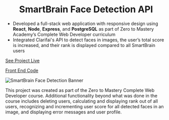 <h1 align="center">SmartBrain Face Detection API</h1>

- Developed a full-stack web application with responsive design using **React**, **Node**, **Express**, and **PostgreSQL** as part of Zero to Mastery Academy’s Complete Web Developer curriculum
- Integrated Clarifai's API to detect faces in images, the user’s total score is increased, and their rank is displayed compared to all SmartBrain users
  
[See Project Live](https://d-mcneil.github.io/smartbrain/) 
  
[Front End Code](https://github.com/d-mcneil/smartbrain)  
  
![SmartBrain Face Detection Banner](https://github.com/d-mcneil/smartbrain/assets/108340538/9a474798-5b13-41de-820d-ae26595ace44)

This project was created as part of the Zero to Mastery Complete Web Developer course. Additional functionality beyond what was done in the course includes deleting users, calculating and displaying rank out of all users, recognizing and incrementing user score for all detected faces in an image, and displaying error messages and user profile.
